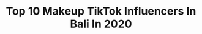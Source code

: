 ---
title: Top 10 Makeup TikTok Influencers In Bali In 2020
description: >-
  Find top makeup TikTok influencers in Bali in 2020. Most popular hashtags: #foryou #coronavirus #fypage #makeup.
platform: TikTok
profiles:
  - username: "sayblebaby"
    fullname: >-
      Sayble
    location: "Indonesia"
    followers: 59125
    engagement: 500
    commentsToLikes: 0.071455
    id: ck8khxt17opqi0j78jxqe9m2f
    verified: false
    hashtags: "#showmeyourwalk, #psychopath, #tiktokdubai, #spacethings"
  - username: "aleksandranajda.com"
    fullname: >-
      AleksandraNajda
    location: "Indonesia"
    followers: 30675
    engagement: 632
    commentsToLikes: 0.012624
    id: ck8za6h960if60j78h9d3nvn9
    verified: false
    hashtags: "#dogsoftiktok, #magnolia, #beachvibes, #stayathome"
  - username: "ridhwansyh"
    fullname: >-
      Ridhwan Djauhari
    location: "Indonesia"
    followers: 4543
    engagement: 1061
    commentsToLikes: 0.025348
    id: ck9evot8kji7e0j7829ffxd5o
    verified: false
    hashtags: "#slow, #hutang, #slowmovideo, #slowmuo"
  - username: "kimsmolina22"
    fullname: >-
      Kim Molina
    location: "Indonesia"
    followers: 1152213
    engagement: 655
    commentsToLikes: 0.012901
    id: ckacx6xx7vvqc0i780vakkgej
    verified: true
    hashtags: "#beautiful, #happy1m, #bagsakan, #whistle"
  - username: "wikakrol.mindfultravel"
    fullname: >-
      Wika Krol
    location: "Indonesia"
    followers: 18978
    engagement: 267
    commentsToLikes: 0.013142
    id: ck8z1i78o1o6f0j78rokh8umn
    verified: false
    hashtags: "#quarantine, #warszawa, #dzie, #viralvideo"
  - username: "dianaquinn_"
    fullname: >-
      DianaQuinn
    location: "Indonesia"
    followers: 19281
    engagement: 1524
    commentsToLikes: 0.033292
    id: ckamu6p9gxwdf0i78qqablrmp
    verified: false
    hashtags: "#tiktokviral, #spreadhappiness, #skincareroutine, #mukabayi"
  - username: "shandraoktaa"
    fullname: >-
      Shandra Okta
    location: "Indonesia"
    followers: 44292
    engagement: 548
    commentsToLikes: 0.035424
    id: ck9evor6ojhnf0j78jo9fyxd0
    verified: false
    hashtags: "#fypage, #beranda, #mugshotchallenge, #makeup"
  - username: "sayblebaby"
    fullname: >-
      Sayble
    location: "Indonesia"
    followers: 59125
    engagement: 500
    commentsToLikes: 0.071455
    id: ck8khxt17opqi0j78jxqe9m2f
    verified: false
    hashtags: "#showmeyourwalk, #psychopath, #tiktokdubai, #spacethings"
  - username: "chellecia"
    fullname: >-
      icel
    location: "Indonesia"
    followers: 7171
    engagement: 818
    commentsToLikes: 0.023416
    id: cka0ppcd098da0i782e0hbopz
    verified: false
    hashtags: "#ootd, #unboxing, #taehyung, #calming"
  - username: "isnainichoki"
    fullname: >-
      isnainichoki
    location: "Indonesia"
    followers: 44749
    engagement: 508
    commentsToLikes: 0.008958
    id: ck9ezd49czrvc0j78u9gm9687
    verified: false
    hashtags: "#sambutramadhan, #pakeperasaan, #lathi, #tiktokaknettv"
---